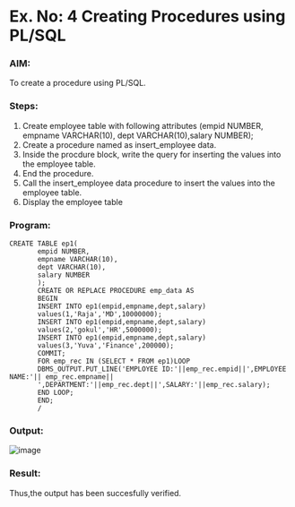 # Ex. No: 4 Creating Procedures using PL/SQL

### AIM: 
To create a procedure using PL/SQL.

### Steps:
1. Create employee table with following attributes (empid NUMBER, empname VARCHAR(10), dept VARCHAR(10),salary NUMBER);
2. Create a procedure named as insert_employee data.
3. Inside the procdure block, write the query for inserting the values into the employee table.
4. End the procedure.
5. Call the insert_employee data procedure to insert the values into the employee table.
6. Display the employee table

### Program:
```
CREATE TABLE ep1(
       empid NUMBER,
       empname VARCHAR(10),
       dept VARCHAR(10),
       salary NUMBER
       );
       CREATE OR REPLACE PROCEDURE emp_data AS
       BEGIN
       INSERT INTO ep1(empid,empname,dept,salary)
       values(1,'Raja','MD',10000000);
       INSERT INTO ep1(empid,empname,dept,salary)
       values(2,'gokul','HR',5000000);
       INSERT INTO ep1(empid,empname,dept,salary)
       values(3,'Yuva','Finance',200000);
       COMMIT;
       FOR emp_rec IN (SELECT * FROM ep1)LOOP
       DBMS_OUTPUT.PUT_LINE('EMPLOYEE ID:'||emp_rec.empid||',EMPLOYEE NAME:'|| emp_rec.empname||
       ',DEPARTMENT:'||emp_rec.dept||',SALARY:'||emp_rec.salary);
       END LOOP;
       END;
       /
```
### Output:
![image](https://github.com/yuvabharathib/Ex-No-4-Creating-Procedures-using-PL-SQL/assets/113497404/a4291fda-22f2-4fbe-8ea9-8522bb614288)
### Result:
Thus,the output has been succesfully verified.
